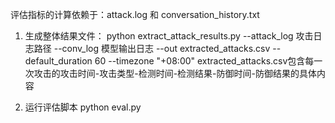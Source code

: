 评估指标的计算依赖于：attack.log 和 conversation_history.txt
1. 生成整体结果文件：
python extract_attack_results.py --attack_log 攻击日志路径 --conv_log 模型输出日志 --out extracted_attacks.csv --default_duration 60 --timezone "+08:00"
extracted_attacks.csv包含每一次攻击的攻击时间-攻击类型-检测时间-检测结果-防御时间-防御结果的具体内容

2. 运行评估脚本
python eval.py

